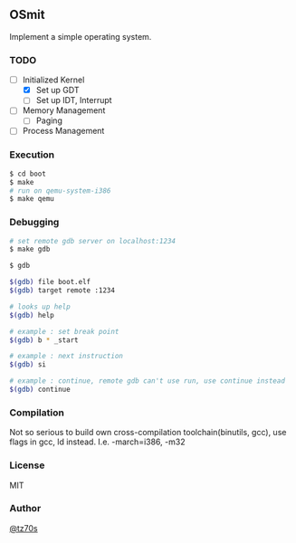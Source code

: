 ## OSmit

Implement a simple operating system.

### TODO
- [ ] Initialized Kernel
	- [x] Set up GDT
	- [ ] Set up IDT, Interrupt
- [ ] Memory Management
	- [ ] Paging
- [ ] Process Management

### Execution
```bash
$ cd boot
$ make
# run on qemu-system-i386
$ make qemu
```

### Debugging
```bash
# set remote gdb server on localhost:1234
$ make gdb

$ gdb

$(gdb) file boot.elf
$(gdb) target remote :1234

# looks up help
$(gdb) help

# example : set break point
$(gdb) b * _start 

# example : next instruction
$(gdb) si

# example : continue, remote gdb can't use run, use continue instead
$(gdb) continue

```

### Compilation
Not so serious to build own cross-compilation toolchain(binutils, gcc), use flags in gcc, ld instead.
I.e. -march=i386, -m32

### License
MIT

### Author
[@tz70s](https://twitter.com/tz70s)
